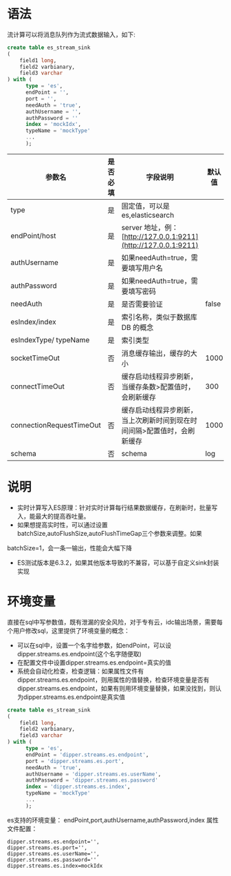 # 语法

流计算可以将消息队列作为流式数据输入，如下:

```sql
create table es_stream_sink
(
    field1 long,
    field2 varbianary,
    field3 varchar
) with (
      type = 'es',
      endPoint = '',
      port = '',
      needAuth = 'true',
      authUsername = '',
      authPassword = ''
      index = 'mockIdx',
      typeName = 'mockType'
      ...
      );
```

| 参数名 | 是否必填 | 字段说明 | 默认值 |
| --- | --- | --- | --- |
| type | 是 | 固定值，可以是es,elasticsearch |
| endPoint/host | 是 | server 地址，例：[http://127.0.0.1:9211](http://127.0.0.1:9211) |  |
| authUsername | 是 | 如果needAuth=true，需要填写用户名 |  |
| authPassword | 是 | 如果needAuth=true，需要填写密码 |
| needAuth | 是 | 是否需要验证 | false |
| esIndex/index | 是 | 索引名称，类似于数据库 DB 的概念 |  |
| esIndexType/ typeName | 是 | 索引类型 |  |
| socketTimeOut | 否 | 消息缓存输出，缓存的大小 | 1000 |
| connectTimeOut | 否 | 缓存启动线程异步刷新，当缓存条数>配置值时，会刷新缓存 | 300 |
| connectionRequestTimeOut   | 否 | 缓存启动线程异步刷新，当上次刷新时间到现在时间间隔>配置值时，会刷新缓存 | 1000 |
| schema | 否 | schema | log |

# 说明

- 实时计算写入ES原理：针对实时计算每行结果数据缓存，在刷新时，批量写入，能最大的提高吞吐量。
- 如果想提高实时性，可以通过设置batchSize,autoFlushSize,autoFlushTimeGap三个参数来调整。如果

batchSize=1，会一条一输出，性能会大幅下降

- ES测试版本是6.3.2，如果其他版本导致的不兼容，可以基于自定义sink封装实现

# 环境变量

直接在sql中写参数值，既有泄漏的安全风险，对于专有云，idc输出场景，需要每个用户修改sql，这里提供了环境变量的概念：

- 可以在sql中，设置一个名字给参数，如endPoint，可以设dipper.streams.es.endpoint(这个名字随便取)
- 在配置文件中设置dipper.streams.es.endpoint=真实的值
- 系统会自动化检查，检查逻辑：如果属性文件有dipper.streams.es.endpoint，则用属性的值替换，检查环境变量是否有dipper.streams.es.endpoint，如果有则用环境变量替换，如果没找到，则认为dipper.streams.es.endpoint是真实值

```sql
create table es_stream_sink
(
    field1 long,
    field2 varbianary,
    field3 varchar
) with (
      type = 'es',
      endPoint = 'dipper.streams.es.endpoint',
      port = 'dipper.streams.es.port',
      needAuth = 'true',
      authUsername = 'dipper.streams.es.userName',
      authPassword = 'dipper.streams.es.password'
      index = 'dipper.streams.es.index',
      typeName = 'mockType'
      ...
      );
```

es支持的环境变量： endPoint,port,authUsername,authPassword,index 属性文件配置：

```properties
dipper.streams.es.endpoint='',
dipper.streams.es.port='',
dipper.streams.es.userName='',
dipper.streams.es.password=''
dipper.streams.es.index=mockIdx
```
